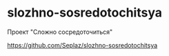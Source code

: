 # slozhno-sosredotochitsya
Проект "Сложно сосредоточиться"

https://github.com/Seplaz/slozhno-sosredotochitsya
